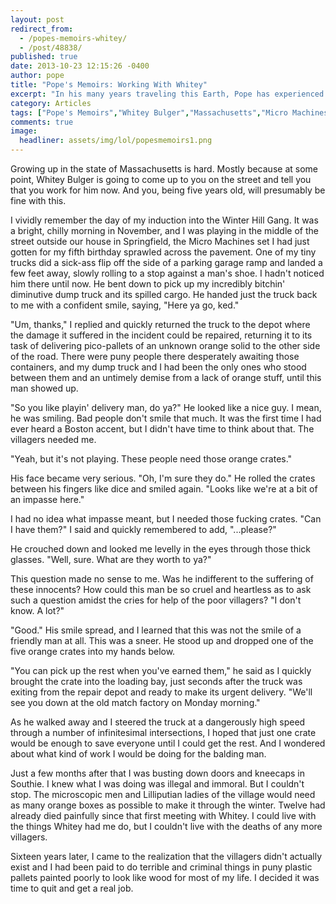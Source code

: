```yaml
---
layout: post
redirect_from: 
  - /popes-memoirs-whitey/
  - /post/48838/
published: true
date: 2013-10-23 12:15:26 -0400
author: pope
title: "Pope's Memoirs: Working With Whitey"
excerpt: "In his many years traveling this Earth, Pope has experienced a great deal, and learned even more. In our new series, Pope's Memoirs, he shares some of that immense knowledge with the rest of us. Or he just makes a bunch of shit up. It's really hard to tell sometimes."
category: Articles
tags: ["Pope's Memoirs","Whitey Bulger","Massachusetts","Micro Machines","drugs","Boston","realistic shipping methods"]
comments: true 
image:
  headliner: assets/img/lol/popesmemoirs1.png
---
```


Growing up in the state of Massachusetts is hard. Mostly because at some point, Whitey Bulger is going to come up to you on the street and tell you that you work for him now. And you, being five years old, will presumably be fine with this.

I vividly remember the day of my induction into the Winter Hill Gang. It was a bright, chilly morning in November, and I was playing in the middle of the street outside our house in Springfield, the Micro Machines set I had just gotten for my fifth birthday sprawled across the pavement. One of my tiny trucks did a sick-ass flip off the side of a parking garage ramp and landed a few feet away, slowly rolling to a stop against a man's shoe. I hadn't noticed him there until now. He bent down to pick up my incredibly bitchin' diminutive dump truck and its spilled cargo. He handed just the truck back to me with a confident smile, saying, "Here ya go, ked."

"Um, thanks," I replied and quickly returned the truck to the depot where the damage it suffered in the incident could be repaired, returning it to its task of delivering pico-pallets of an unknown orange solid to the other side of the road. There were puny people there desperately awaiting those containers, and my dump truck and I had been the only ones who stood between them and an untimely demise from a lack of orange stuff, until this man showed up.

"So you like playin' delivery man, do ya?" He looked like a nice guy. I mean, he was smiling. Bad people don't smile that much. It was the first time I had ever heard a Boston accent, but I didn't have time to think about that. The villagers needed me.

"Yeah, but it's not playing. These people need those orange crates."

His face became very serious. "Oh, I'm sure they do." He rolled the crates between his fingers like dice and smiled again. "Looks like we're at a bit of an impasse here."

I had no idea what impasse meant, but I needed those fucking crates. "Can I have them?" I said and quickly remembered to add, "...please?"

He crouched down and looked me levelly in the eyes through those thick glasses. "Well, sure. What are they worth to ya?"

This question made no sense to me. Was he indifferent to the suffering of these innocents? How could this man be so cruel and heartless as to ask such a question amidst the cries for help of the poor villagers? "I don't know. A lot?"

"Good." His smile spread, and I learned that this was not the smile of a friendly man at all. This was a sneer. He stood up and dropped one of the five orange crates into my hands below.

"You can pick up the rest when you've earned them," he said as I quickly brought the crate into the loading bay, just seconds after the truck was exiting from the repair depot and ready to make its urgent delivery. "We'll see you down at the old match factory on Monday morning."

As he walked away and I steered the truck at a dangerously high speed through a number of infinitesimal intersections, I hoped that just one crate would be enough to save everyone until I could get the rest. And I wondered about what kind of work I would be doing for the balding man.

Just a few months after that I was busting down doors and kneecaps in Southie. I knew what I was doing was illegal and immoral. But I couldn't stop. The microscopic men and Lilliputian ladies of the village would need as many orange boxes as possible to make it through the winter. Twelve had already died painfully since that first meeting with Whitey. I could live with the things Whitey had me do, but I couldn't live with the deaths of any more villagers.

Sixteen years later, I came to the realization that the villagers didn't actually exist and I had been paid to do terrible and criminal things in puny plastic pallets painted poorly to look like wood for most of my life. I decided it was time to quit and get a real job.